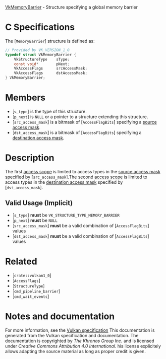 [VkMemoryBarrier](https://www.khronos.org/registry/vulkan/specs/1.3-extensions/man/html/VkMemoryBarrier.html) - Structure specifying a global memory barrier

# C Specifications
The [`MemoryBarrier`] structure is defined as:
```c
// Provided by VK_VERSION_1_0
typedef struct VkMemoryBarrier {
    VkStructureType    sType;
    const void*        pNext;
    VkAccessFlags      srcAccessMask;
    VkAccessFlags      dstAccessMask;
} VkMemoryBarrier;
```

# Members
- [`s_type`] is the type of this structure.
- [`p_next`] is `NULL` or a pointer to a structure extending this structure.
- [`src_access_mask`] is a bitmask of [`AccessFlagBits`] specifying a [source access mask](https://www.khronos.org/registry/vulkan/specs/1.3-extensions/html/vkspec.html#synchronization-access-masks).
- [`dst_access_mask`] is a bitmask of [`AccessFlagBits`] specifying a [destination access mask](https://www.khronos.org/registry/vulkan/specs/1.3-extensions/html/vkspec.html#synchronization-access-masks).

# Description
The first [access scope](https://www.khronos.org/registry/vulkan/specs/1.3-extensions/html/vkspec.html#synchronization-dependencies-access-scopes) is
limited to access types in the [source access
mask](https://www.khronos.org/registry/vulkan/specs/1.3-extensions/html/vkspec.html#synchronization-access-masks) specified by [`src_access_mask`].The second [access scope](https://www.khronos.org/registry/vulkan/specs/1.3-extensions/html/vkspec.html#synchronization-dependencies-access-scopes) is
limited to access types in the [destination
access mask](https://www.khronos.org/registry/vulkan/specs/1.3-extensions/html/vkspec.html#synchronization-access-masks) specified by [`dst_access_mask`].
## Valid Usage (Implicit)
-  [`s_type`] **must**  be `VK_STRUCTURE_TYPE_MEMORY_BARRIER`
-  [`p_next`] **must**  be `NULL`
-  [`src_access_mask`] **must**  be a valid combination of [`AccessFlagBits`] values
-  [`dst_access_mask`] **must**  be a valid combination of [`AccessFlagBits`] values

# Related
- [`crate::vulkan1_0`]
- [`AccessFlags`]
- [`StructureType`]
- [`cmd_pipeline_barrier`]
- [`cmd_wait_events`]

# Notes and documentation
For more information, see the [Vulkan specification](https://www.khronos.org/registry/vulkan/specs/1.3-extensions/html/vkspec.html)
This documentation is generated from the Vulkan specification and documentation.
The documentation is copyrighted by *The Khronos Group Inc.* and is licensed under *Creative Commons Attribution 4.0 International*.
his license explicitely allows adapting the source material as long as proper credit is given.
        